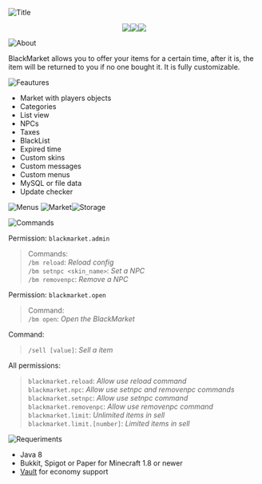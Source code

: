 ![Title](https://proxy.spigotmc.org/157bdc6792fe1320f37011622025f735dfea6294?url=https%3A%2F%2Fi.ibb.co%2F9gwpgmH%2Ftitle.png)
<p align="center"><a href="https://www.spigotmc.org/resources/authors/minecraftdorado.70124/"><img src="https://proxy.spigotmc.org/9feb776901f305f94b33e44ed729d43fdd163a71?url=https%3A%2F%2Fi.ibb.co%2FLRThC2w%2Fother.png"></a><a href="https://discord.gg/gBd9SYUHba"><img src="https://proxy.spigotmc.org/6746f6c7a54374f9734870bd97b31e3d32853a80?url=https%3A%2F%2Fi.ibb.co%2F2FppCFB%2Fdiscord.png"></a><a href="https://paypal.me/minecraftdorado?locale.x=es_XC"><img src="https://proxy.spigotmc.org/28c20e0a1c535890163249f0616eed04cb6cf236?url=https%3A%2F%2Fi.ibb.co%2FbNVGrXk%2Fdonate.png"></a></p>

![About](https://www.spigotmc.org/attachments/about-png.573352/)

BlackMarket allows you to offer your items for a certain time, after it is, the item will be returned to you if no one bought it. It is fully customizable.

![Feautures](https://www.spigotmc.org/attachments/features-png.573354/)
- Market with players objects
- Categories
- List view
- NPCs
- Taxes
- BlackList
- Expired time
- Custom skins
- Custom messages
- Custom menus
- MySQL or file data
- Update checker

![Menus](https://www.spigotmc.org/attachments/menus-png.573355/)
![Market](https://www.spigotmc.org/attachments/market-png.573362/)![Storage](https://www.spigotmc.org/attachments/storage-png.576638/)

![Commands](https://www.spigotmc.org/attachments/commands-png.573353/)

Permission: <code>blackmarket.admin</code>
> Commands:
<br/><code>/bm reload</code>: *Reload config*
<br/><code>/bm setnpc <skin_name></code>: *Set a NPC*
<br/><code>/bm removenpc</code>: *Remove a NPC*

Permission: <code>blackmarket.open</code>
> Command:
<br/><code>/bm open</code>: *Open the BlackMarket*

Command:
> <code>/sell [value]</code>: *Sell a item*

All permissions:
><code>blackmarket.reload</code>: *Allow use reload command*
<br/><code>blackmarket.npc</code>: *Allow use setnpc and removenpc commands*
<br/><code>blackmarket.setnpc</code>: *Allow use setnpc command*
<br/><code>blackmarket.removenpc</code>: *Allow use removenpc command*
<br/><code>blackmarket.limit</code>: *Unlimited items in sell*
<br/><code>blackmarket.limit.[number]</code>: *Limited items in sell*

![Requeriments](https://www.spigotmc.org/attachments/requeriments-png.573356/)
- Java 8
- Bukkit, Spigot or Paper for Minecraft 1.8 or newer
- [Vault](https://www.spigotmc.org/resources/vault.34315/) for economy support

